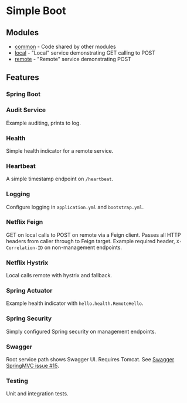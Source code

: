 # Simple Boot

## Modules

* [common](common/) - Code shared by other modules
* [local](local/) - "Local" service demonstrating GET calling to POST
* [remote](remote/) - "Remote" service demonstrating POST

## Features

### Spring Boot

### Audit Service

Example auditing, prints to log.

### Health

Simple health indicator for a remote service.

### Heartbeat

A simple timestamp endpoint on `/heartbeat`.

### Logging

Configure logging in `application.yml` and `bootstrap.yml`.

### Netflix Feign

GET on local calls to POST on remote via a Feign client.  Passes all HTTP
headers from caller through to Feign target.  Example required header,
`X-Correlation-ID` on non-management endpoints.

### Netflix Hystrix

Local calls remote with hystrix and fallback.

### Spring Actuator

Example health indicator with `hello.health.RemoteHello`.

### Spring Security

Simply configured Spring security on management endpoints.

### Swagger

Root service path shows Swagger UI.  Requires Tomcat.  See [Swagger SpringMVC
issue #15](https://github.com/adrianbk/swagger-springmvc-demo/issues/15).

### Testing

Unit and integration tests.
